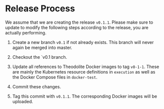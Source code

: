 # Release Process

We assume that we are creating the release `v0.1.1`. Please make sure to update
to modify the following steps according to the release, you are actually
performing.

1. Create a new branch `v0.1` if not already exists. This branch will never
again be merged into master.

2. Checkout the `v0.1 branch.

3. Update all references to Theodolite Docker images to tag `v0-1-1`. These are
mainly the Kubernetes resource definitions in `execution` as well as the Docker
Compose files in `docker-test`.

4. Commit these changes.

5. Tag this commit with `v0.1.1`. The corresponding Docker images will be uploaded.
